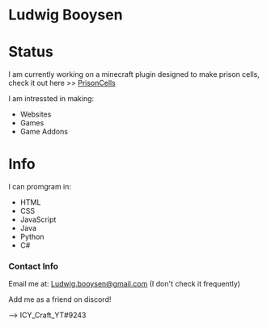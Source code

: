 
<h1>Ludwig Booysen</h1>

<h1>Status</h1>
<p>I am currently working on a minecraft plugin designed to make prison cells, check it out here >> <a href="https://github.com/LudwigBooysen/PrisonCells">PrisonCells</a></p>

<p>I am intressted in making:</p>
<ul>
  <li>Websites</li>
  <li>Games</li>
  <li>Game Addons</li>
</ul>

<h1>Info</h1>
<p>I can promgram in:</p>
<ul>
  <li>HTML</li>
  <li>CSS</li>
  <li>JavaScript</li>
  <li>Java</li>
  <li>Python</li>
  <li>C#</li>
</ul>
<h3>Contact Info</h3>

<p>Email me at: <a href = "mailto: ludwig.booysen@gmail.com">Ludwig.booysen@gmail.com</a> (I don't check it frequently)</p>

<p>Add me as a friend on discord!</p>
<p> --> ICY_Craft_YT#9243 </p>
